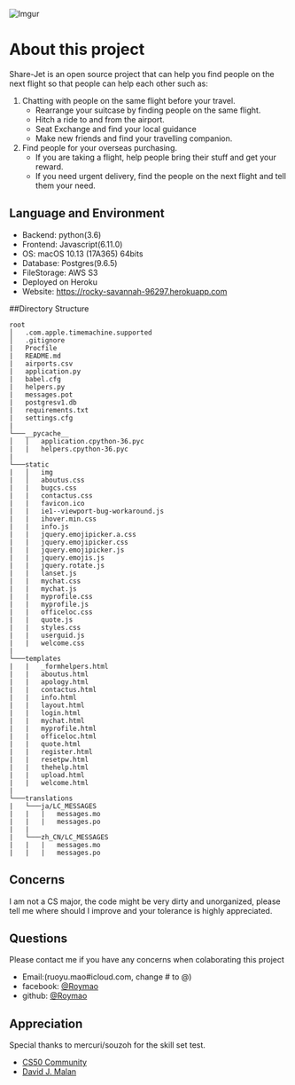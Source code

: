 ![Imgur](https://i.imgur.com/FABr4FC.png)
# About this project  
Share-Jet is an open source  project that can help you find people on the next flight so that people can help each other such as:  

1. Chatting with people on the same flight before your travel.
    * Rearrange your suitcase by finding people on the same flight.
    * Hitch a ride to and from the airport.
    * Seat Exchange and find your local guidance
    * Make new friends and find your travelling companion.
2. Find people for your overseas purchasing. 
    * If you are taking a flight, help people bring their stuff and get your reward.
    * If you need urgent delivery, find the people on the next flight and tell them your need.

## Language and Environment

* Backend: python(3.6)
* Frontend: Javascript(6.11.0)
* OS: macOS 10.13 (17A365) 64bits
* Database: Postgres(9.6.5)
* FileStorage: AWS S3  
* Deployed on Heroku
* Website: https://rocky-savannah-96297.herokuapp.com



##Directory Structure
```
root
│   .com.apple.timemachine.supported
│   .gitignore
|   Procfile
|   README.md
|   airports.csv
|   application.py
|   babel.cfg
|   helpers.py
|   messages.pot
|   postgresv1.db
|   requirements.txt
|   settings.cfg
|
└───__pycache__
│   │   application.cpython-36.pyc
|   |   helpers.cpython-36.pyc
|
└───static
|   │   img
|   │   aboutus.css
|   |   bugcs.css
|   |   contactus.css
|   |   favicon.ico
|   |   ie1--viewport-bug-workaround.js
|   |   ihover.min.css
|   |   info.js
|   |   jquery.emojipicker.a.css
|   |   jquery.emojipicker.css
|   |   jquery.emojipicker.js
|   |   jquery.emojis.js
|   |   jquery.rotate.js
|   |   lanset.js
|   |   mychat.css
|   |   mychat.js
|   |   myprofile.css
|   |   myprofile.js
|   |   officeloc.css
|   |   quote.js
|   |   styles.css
|   |   userguid.js
|   |   welcome.css
|
└───templates
|   |   _formhelpers.html
|   |   aboutus.html
|   |   apology.html
|   |   contactus.html
|   |   info.html
|   |   layout.html
|   |   login.html
|   |   mychat.html
|   |   myprofile.html
|   |   officeloc.html
|   |   quote.html
|   |   register.html
|   |   resetpw.html
|   |   thehelp.html
|   |   upload.html
|   |   welcome.html
|
└───translations
|   └───ja/LC_MESSAGES
|   |   |   messages.mo
|   |   |   messages.po
|   |   
|   └───zh_CN/LC_MESSAGES
|   |   |   messages.mo
|   |   |   messages.po
```

## Concerns
I am not a CS major, the code might be very dirty and unorganized, please tell me where should I improve and your tolerance is highly appreciated.


## Questions
Please contact me if you have any concerns when colaborating this project

* Email:(ruoyu.mao#icloud.com, change # to @)
* facebook: [@Roymao](https://www.facebook.com/ruoyu.mao)
* github: [@Roymao](https://github.com/Roy-Mao)

## Appreciation
Special thanks to mercuri/souzoh for the skill set test.

* [CS50 Community](https://www.facebook.com/cs50/)
* [David J. Malan ](https://cs.harvard.edu/malan/) 


